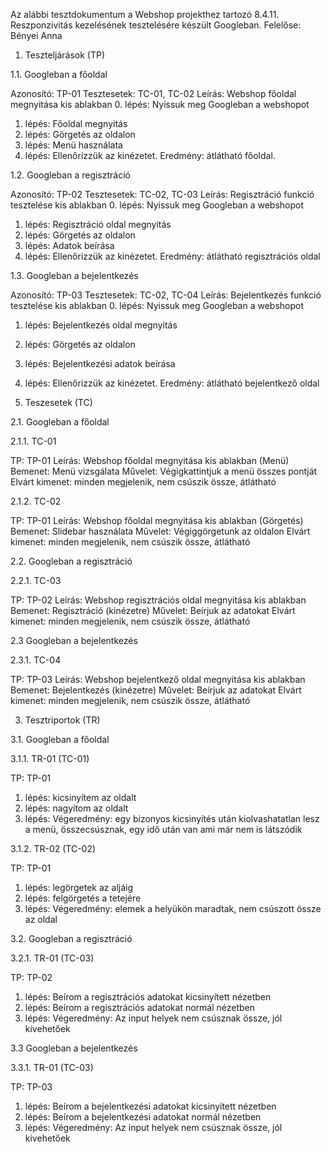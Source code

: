 Az alábbi tesztdokumentum a Webshop projekthez tartozó 8.4.11. Reszponzivitás kezelésének tesztelésére készült Googleban. Felelőse: Bényei Anna

1. Teszteljárások (TP)

1.1. Googleban a főoldal

Azonosító: TP-01
Tesztesetek: TC-01, TC-02
Leírás: Webshop főoldal megnyitása kis ablakban
0. lépés: Nyissuk meg Googleban a webshopot
1. lépés: Főoldal megnyitás
2. lépés: Görgetés az oldalon 
3. lépés: Menü használata
4. lépés: Ellenőrizzük az kinézetet. Eredmény: átlátható főoldal.

1.2. Googleban a regisztráció

Azonosító: TP-02
Tesztesetek: TC-02, TC-03
Leírás: Regisztráció funkció tesztelése kis ablakban
0. lépés: Nyissuk meg Googleban a webshopot
1. lépés: Regisztráció oldal megnyitás
2. lépés: Görgetés az oldalon 
3. lépés: Adatok beírása
4. lépés: Ellenőrizzük az kinézetet. Eredmény: átlátható regisztrációs oldal


1.3. Googleban a bejelentkezés

Azonosító: TP-03
Tesztesetek: TC-02, TC-04
Leírás: Bejelentkezés funkció tesztelése kis ablakban
0. lépés: Nyissuk meg Googleban a webshopot
1. lépés: Bejelentkezés oldal megnyitás
2. lépés: Görgetés az oldalon 
3. lépés: Bejelentkezési adatok beírása
4. lépés: Ellenőrizzük az kinézetet. Eredmény: átlátható bejelentkező oldal


2. Teszesetek (TC)

2.1. Googleban a főoldal

2.1.1. TC-01

TP: TP-01
Leírás: Webshop főoldal megnyitása kis ablakban (Menü)
Bemenet: Menü vizsgálata
Művelet: Végigkattintjuk a menü összes pontját
Elvárt kimenet: minden megjelenik, nem csúszik össze, átlátható


2.1.2. TC-02

TP: TP-01
Leírás: Webshop főoldal megnyitása kis ablakban (Görgetés)
Bemenet: Slidebar használata
Művelet: Végiggörgetunk az oldalon
Elvárt kimenet: minden megjelenik, nem csúszik össze, átlátható

2.2. Googleban a regisztráció

2.2.1. TC-03

TP: TP-02
Leírás: Webshop regisztrációs oldal megnyitása kis ablakban
Bemenet:  Regisztráció (kinézetre)
Művelet: Beírjuk az adatokat
Elvárt kimenet: minden megjelenik, nem csúszik össze, átlátható

2.3 Googleban a bejelentkezés

2.3.1. TC-04

TP: TP-03
Leírás: Webshop bejelentkező oldal megnyitása kis ablakban
Bemenet: Bejelentkezés (kinézetre)
Művelet: Beírjuk az adatokat
Elvárt kimenet: minden megjelenik, nem csúszik össze, átlátható


3. Tesztriportok (TR)

3.1. Googleban a főoldal

3.1.1. TR-01 (TC-01)

TP: TP-01

1. lépés: kicsinyítem az oldalt
2. lépés: nagyítom az oldalt
3. lépés: Végeredmény: egy bizonyos kicsinyítés után kiolvashatatlan lesz a menü, összecsúsznak, egy idő után van ami már nem is        látszódik

3.1.2. TR-02 (TC-02)

TP: TP-01

1. lépés: legörgetek az aljáig
2. lépés: felgörgetés a tetejére
3. lépés: Végeredmény: elemek a helyükön maradtak, nem csúszott össze az oldal

3.2. Googleban a regisztráció

3.2.1. TR-01 (TC-03)

TP: TP-02

1. lépés: Beírom a regisztrációs adatokat kicsinyített nézetben
2. lépés: Beírom a regisztrációs adatokat normál nézetben
3. lépés: Végeredmény: Az input helyek nem csúsznak össze, jól kivehetőek

3.3 Googleban a bejelentkezés

3.3.1. TR-01 (TC-03)

TP: TP-03

1. lépés: Beírom a bejelentkezési adatokat kicsinyített nézetben
2. lépés: Beírom a bejelentkezési adatokat normál nézetben
3. lépés: Végeredmény: Az input helyek nem csúsznak össze, jól kivehetőek